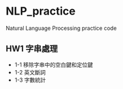 # NLP_practice
Natural Language Processing practice code
## HW1 字串處理
- 1-1 移除字串中的空白鍵和定位鍵
- 1-2 英文斷詞
- 1-3 字數統計
